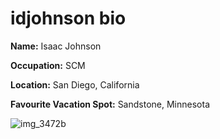# idjohnson bio

**Name:** Isaac Johnson

**Occupation:** SCM

**Location:** San Diego, California

**Favourite Vacation Spot:** Sandstone, Minnesota

![img_3472b](https://cloud.githubusercontent.com/assets/6699477/10976378/582ab1b6-83a0-11e5-9381-cf3c39e3633d.JPG)
